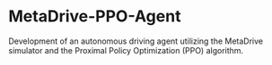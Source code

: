 # MetaDrive-PPO-Agent
Development of an autonomous driving agent utilizing the MetaDrive simulator and the Proximal Policy Optimization (PPO) algorithm.
